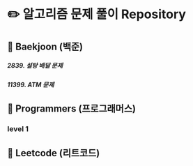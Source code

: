 # :pencil2: 알고리즘 문제 풀이 Repository 

## :blue_book: Baekjoon (백준)
##### 2839. 설탕 배달 문제
##### 11399. ATM 문제

## :blue_book: Programmers (프로그래머스)
### level 1


## :blue_book: Leetcode (리트코드)
